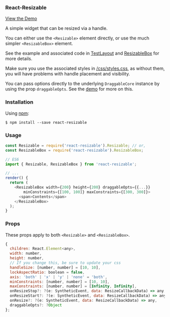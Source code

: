 ### React-Resizable

[View the Demo](https://strml.github.io/react-resizable/examples/1.html)

A simple widget that can be resized via a handle.

You can either use the `<Resizable>` element directly, or use the much simpler `<ResizableBox>` element.

See the example and associated code in [TestLayout](/test/TestLayout.js) and
[ResizableBox](/lib/ResizableBox.js) for more details.

Make sure you use the associated styles in [/css/styles.css](/css/styles.css), as without them, you will have
problems with handle placement and visibility.

You can pass options directly to the underlying `DraggableCore` instance by using the prop `draggableOpts`.
See the [demo](/test/TestLayout.js) for more on this.

### Installation

Using [npm](https://www.npmjs.com/):

    $ npm install --save react-resizable

### Usage

```js
const Resizable = require('react-resizable').Resizable; // or,
const ResizableBox = require('react-resizable').ResizableBox;

// ES6
import { Resizable, ResizableBox } from 'react-resizable';

// ...
render() {
  return (
    <ResizableBox width={200} height={200} draggableOpts={{...}}
        minConstraints={[100, 100]} maxConstraints={[300, 300]}>
      <span>Contents</span>
    </ResizableBox>
  );
}
```

### Props

These props apply to both `<Resizable>` and `<ResizableBox>`.

```js
{
  children: React.Element<any>,
  width: number,
  height: number,
  // If you change this, be sure to update your css
  handleSize: [number, number] = [10, 10],
  lockAspectRatio: boolean = false,
  axis: 'both' | 'x' | 'y' | 'none' = 'both',
  minConstraints: [number, number] = [10, 10],
  maxConstraints: [number, number] = [Infinity, Infinity],
  onResizeStop?: ?(e: SyntheticEvent, data: ResizeCallbackData) => any,
  onResizeStart?: ?(e: SyntheticEvent, data: ResizeCallbackData) => any,
  onResize?: ?(e: SyntheticEvent, data: ResizeCallbackData) => any,
  draggableOpts?: ?Object
};
```
